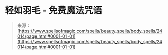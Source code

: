 <!--yml

分类：未分类

日期：2024-06-12 19:09:37

-->

# 轻如羽毛 - 免费魔法咒语

> 来源：[https://www.spellsofmagic.com/spells/beauty_spells/body_spells/24014/page.html#0001-01-01](https://www.spellsofmagic.com/spells/beauty_spells/body_spells/24014/page.html#0001-01-01)
